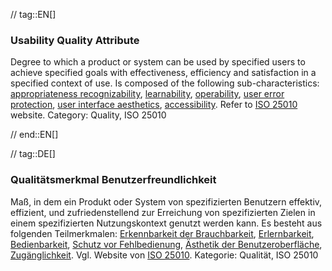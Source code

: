 // tag::EN[]
### Usability Quality Attribute
Degree to which a product or system can be used by specified users to achieve specified goals with effectiveness, efficiency and satisfaction in a specified context of use.
Is composed of the following sub-characteristics: [appropriateness recognizability](#term-appropriateness-recognizability-quality-attribute), [learnability](#term-learnability-quality-attribute), [operability](#term-operability-quality-attribute), [user error protection](#term-user-error-protection-quality-attribute), [user interface aesthetics](#term-user-interface-aesthetics-quality-attribute), [accessibility](#term-accessibility-quality-attribute).
Refer to [ISO 25010](https://iso25000.com/index.php/en/iso-25000-standards/iso-25010) website.
Category: Quality, ISO 25010

// end::EN[]

// tag::DE[]
### Qualitätsmerkmal Benutzerfreundlichkeit

Maß, in dem ein Produkt oder System von spezifizierten Benutzern
effektiv, effizient, und zufriedenstellend zur Erreichung von
spezifizierten Zielen in einem spezifizierten Nutzungskontext genutzt
werden kann. Es besteht aus folgenden Teilmerkmalen: [Erkennbarkeit
der Brauchbarkeit](#term-appropriateness-recognizability-quality-attribute), [Erlernbarkeit](#term-learnability-quality-attribute),
[Bedienbarkeit](#term-usability-quality-attribute), [Schutz vor
Fehlbedienung](#term-user-error-protection-quality-attribute), [Ästhetik der
Benutzeroberfläche](#term-user-interface-aesthetics-quality-attribute), [Zugänglichkeit](#term-accessibility-quality-attribute).
Vgl. Website von [ISO
25010](https://iso25000.com/index.php/en/iso-25000-standards/iso-25010).
Kategorie: Qualität, ISO 25010


